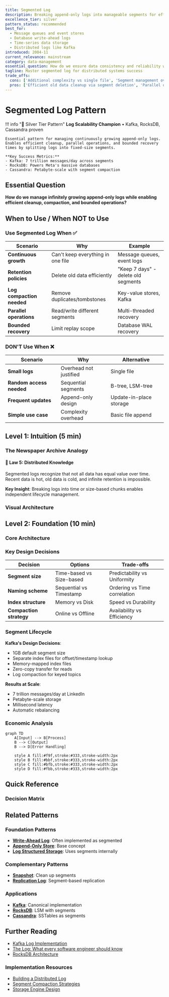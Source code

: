 ```yaml
---
title: Segmented Log
description: Breaking append-only logs into manageable segments for efficient storage, compaction, and retention
excellence_tier: silver
pattern_status: recommended
best_for:
  - Message queues and event stores
  - Database write-ahead logs
  - Time-series data storage
  - Distributed logs like Kafka
introduced: 2004-11
current_relevance: mainstream
category: data-management
essential_question: How do we ensure data consistency and reliability with segmented log?
tagline: Master segmented log for distributed systems success
trade_offs:
  cons: ['Additional complexity vs single file', 'Segment management overhead', 'Cross-segment query complexity', 'Metadata management required']
  pros: ['Efficient old data cleanup via segment deletion', 'Parallel operations on different segments', 'Bounded recovery time per segment', 'Natural unit for replication and backup']
---
```



# Segmented Log Pattern

!!! info "🥈 Silver Tier Pattern"
    **Log Scalability Champion** • Kafka, RocksDB, Cassandra proven
    
    Essential pattern for managing continuously growing append-only logs. Enables efficient cleanup, parallel operations, and bounded recovery times by splitting logs into fixed-size segments.
    
    **Key Success Metrics:**
    - Kafka: 7 trillion messages/day across segments
    - RocksDB: Powers Meta's massive databases
    - Cassandra: Petabyte-scale with segment compaction

## Essential Question

**How do we manage infinitely growing append-only logs while enabling efficient cleanup, compaction, and bounded operations?**

## When to Use / When NOT to Use

### Use Segmented Log When ✅

| Scenario | Why | Example |
|----------|-----|---------|
| **Continuous growth** | Can't keep everything in one file | Message queues, event logs |
| **Retention policies** | Delete old data efficiently | "Keep 7 days" - delete old segments |
| **Log compaction needed** | Remove duplicates/tombstones | Key-value stores, Kafka |
| **Parallel operations** | Read/write different segments | Multi-threaded recovery |
| **Bounded recovery** | Limit replay scope | Database WAL recovery |

### DON'T Use When ❌

| Scenario | Why | Alternative |
|----------|-----|-------------|
| **Small logs** | Overhead not justified | Single file |
| **Random access needed** | Sequential segments | B-tree, LSM-tree |
| **Frequent updates** | Append-only design | Update-in-place storage |
| **Simple use case** | Complexity overhead | Basic file append |

## Level 1: Intuition (5 min)

### The Newspaper Archive Analogy

<div class="axiom-box">
<h4>🔬 Law 5: Distributed Knowledge</h4>

Segmented logs recognize that not all data has equal value over time. Recent data is hot, old data is cold, and infinite retention is impossible.

**Key Insight**: Breaking logs into time or size-based chunks enables independent lifecycle management.
</div>

### Visual Architecture

## Level 2: Foundation (10 min)

### Core Architecture



### Key Design Decisions

| Decision | Options | Trade-offs |
|----------|---------|------------|
| **Segment size** | Time-based vs Size-based | Predictability vs Uniformity |
| **Naming scheme** | Sequential vs Timestamp | Ordering vs Time correlation |
| **Index structure** | Memory vs Disk | Speed vs Durability |
| **Compaction strategy** | Online vs Offline | Availability vs Efficiency |

### Segment Lifecycle



**Kafka's Design Decisions**:
- 1GB default segment size
- Separate index files for offset/timestamp lookup
- Memory-mapped index files
- Zero-copy transfer for reads
- Log compaction for keyed topics

**Results at Scale**:
- 7 trillion messages/day at LinkedIn
- Petabyte-scale storage
- Millisecond latency
- Automatic rebalancing

### Economic Analysis

```mermaid
graph TD
    A[Input] --> B[Process]
    B --> C[Output]
    B --> D[Error Handling]
    
    style A fill:#f9f,stroke:#333,stroke-width:2px
    style B fill:#bbf,stroke:#333,stroke-width:2px
    style C fill:#bfb,stroke:#333,stroke-width:2px
    style D fill:#fbb,stroke:#333,stroke-width:2px
```



## Quick Reference

### Decision Matrix



## Related Patterns

### Foundation Patterns
- **[Write-Ahead Log](./wal.md)**: Often implemented as segmented
- **[Append-Only Store](../../pattern-library/append-only.md)**: Base concept
- **[Log Structured Storage](./lsm-tree.md)**: Uses segments internally

### Complementary Patterns
- **[Snapshot](../../pattern-library/compaction.md)**: Clean up segments
- **[Replication Log](../../pattern-library/replication-log.md)**: Segment-based replication

### Applications
- **[Kafka](../../architects-handbook/case-studies/kafka.md)**: Canonical implementation
- **[RocksDB](../../architects-handbook/case-studies/rocksdb.md)**: LSM with segments
- **[Cassandra](../../architects-handbook/case-studies/cassandra.md)**: SSTables as segments

## Further Reading

- [Kafka Log Implementation](https:/kafka.apache.org/documentation/#log/)
- [The Log: What every software engineer should know](https:/engineering.linkedin.com/distributed-systems/log-what-every-software-engineer-should-know-about-real-time-datas-unifying/)
- [RocksDB Architecture](https:/github.com/facebook/rocksdb/wiki/RocksDB-Overview/)

### Implementation Resources
- [Building a Distributed Log](https:/bravenewgeek.com/building-a-distributed-log-from-scratch-part-1-storage-mechanics/)
- [Segment Compaction Strategies](https:/www.confluent.io/blog/log-compaction-highlights-in-the-apache-kafka-and-stream-processing-community/)
- [Storage Engine Design](https:/www.databass.dev/)


